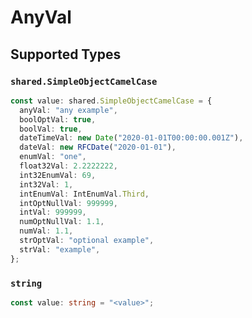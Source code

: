 # AnyVal


## Supported Types

### `shared.SimpleObjectCamelCase`

```typescript
const value: shared.SimpleObjectCamelCase = {
  anyVal: "any example",
  boolOptVal: true,
  boolVal: true,
  dateTimeVal: new Date("2020-01-01T00:00:00.001Z"),
  dateVal: new RFCDate("2020-01-01"),
  enumVal: "one",
  float32Val: 2.2222222,
  int32EnumVal: 69,
  int32Val: 1,
  intEnumVal: IntEnumVal.Third,
  intOptNullVal: 999999,
  intVal: 999999,
  numOptNullVal: 1.1,
  numVal: 1.1,
  strOptVal: "optional example",
  strVal: "example",
};
```

### `string`

```typescript
const value: string = "<value>";
```

